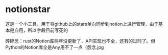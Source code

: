 <!--
Created: Thu Jan 18 2024 17:16:11 GMT+0800 (中国标准时间)
Modified: Thu Jan 18 2024 17:18:12 GMT+0800 (中国标准时间)
-->

# notionstar

这是一个小工具，用于将github上的stars单向同步到notion上进行管理，由于基本是自用，所以字段目前写死的

碎碎念：rust的Notion库两年没更新了，API实现也不全，还有的过时了。但Python的Notion库全是Any用不了一点（怨念.jpg
